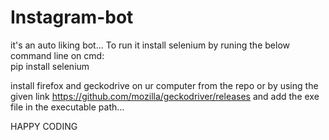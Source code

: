 # Instagram-bot
it's an auto liking bot...
To run it install selenium by runing the below command line on cmd:        
        pip install selenium
        
install firefox and  geckodrive on ur computer from the repo 
or by using the given link
        https://github.com/mozilla/geckodriver/releases
and add the exe file in the executable path...

HAPPY CODING
